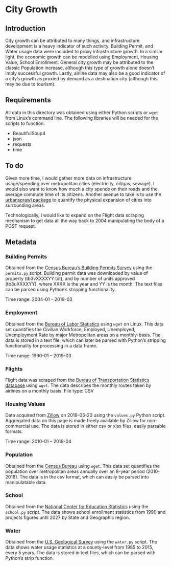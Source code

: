 # City Growth 

## Introduction 

City growth can be attributed to many things, and infrastructure development is a heavy indicator of such activity. Building Permit, and Water usage data were included to proxy infrastructure growth. In a similar light, the economic growth can be modelled using Employment, Housing Value, School Enrollment. General city growth may be attributed to the classic Population increase, although this type of growth alone doesn’t imply successful growth. Lastly, airline data may also be a good indicator of a city’s growth as proxied by demand as a destination city (although this may be due to tourism). 

## Requirements 

All data in this directory was obtained using either Python scripts or `wget` from Linux’s command line. The following libraries will be needed for the scripts to function:  
* BeautifulSoup4 
* json 
* requests 
* time 

## To do 
Given more time, I would gather more data on infrastructure usage/spending over metropolitan cities (electricity, oil/gas, sewage). I would also want to know how much a city spends on their roads and the average commute time of its citizens. Another avenue to take is to use the [urbansprawl package](https://github.com/lgervasoni/urbansprawl) to quantify the physical expansion of cities into surrounding areas. 

Technologically, I would like to expand on the Flight data scraping mechanism to get data all the way back to 2004 manipulating the body of a POST request. 

## Metadata
### Building Permits 
Obtained from the [Census Bureau’s Building Permits Survey](https://www.census.gov/construction/bps/) using the `permits.py` script. Building permit data was downloaded by value of property (tb3vXXXXYY.txt), and by number of units approved (tb3uXXXXYY), where XXXX is the year and YY is the month. The text files can be parsed using Python’s stripping functionality. 

Time range: 2004-01 – 2019-03 
### Employment 
Obtained from the [Bureau of Labor Statistics](https://www.bls.gov/) using `wget` on Linux. This data set quantifies the Civilian Workforce, Employed, Unemployed, Unemployment Rate by major Metropolitan areas on a monthly-basis. The data is stored in a text file, which can later be parsed with Python’s stripping functionality for processing in a data frame. 

Time range: 1990-01 – 2019-03 
### Flights 
Flight data was scraped from the [Bureau of Transportation Statistics database](https://www.transtats.bts.gov/DL_SelectFields.asp?Table_ID=236) using `wget`. The data describes the monthly routes taken by airlines on a monthly basis. File type: CSV 
### Housing Values 
Data acquired from [Zillow](http://zillow.com/research/data) on 2019-05-20 using the `values.py` Python script. Aggregated data on this page is made freely available by Zillow for non-commercial use. The data is stored in either csv or xlsx files, easily parsable formats. 

Time range: 2010-01 – 2019-04 
### Population 
Obtained from the [Census Bureau](https://www.census.gov/programs-surveys/popest/data/data-sets.html) using `wget`. This data set quantifies the population over metropolitan areas annually over an 8-year period (2010-2018). The data is in the csv format, which can easily be parsed into manipulatable data. 
### School 
Obtained from the [National Center for Education Statistics](https://nces.ed.gov/programs/digest/d17/) using the `school.py` script. The data shows school enrollment statistics from 1990 and projects figures until 2027 by State and Geographic region. 
### Water 
Obtained from the [U.S. Geological Survey](https://waterdata.usgs.gov/nwis) using the `water.py` script. The data shows water usage statistics at a county-level from 1985 to 2015, every 5 years. The data is stored in text files, which can be parsed with Python’s strip function. 
